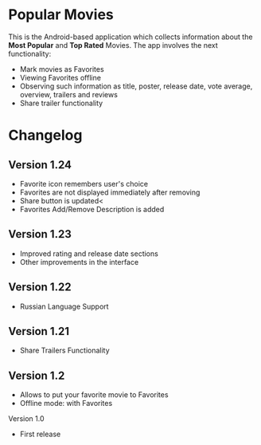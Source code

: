 # Popular Movies

This is the Android-based application which collects information about the **Most Popular** and **Top Rated** Movies. The app involves the next functionality:
* Mark movies as Favorites
* Viewing Favorites offline
* Observing such information as title, poster, release date, vote average, overview, trailers and reviews
* Share trailer functionality

# Changelog

## Version 1.24 
* Favorite icon remembers user's choice
* Favorites are not displayed immediately after removing
* Share button is updated<
* Favorites Add/Remove Description is added

## Version 1.23 
* Improved rating and release date sections
* Other improvements in the interface
  
## Version 1.22
* Russian Language Support
  
## Version 1.21
* Share Trailers Functionality
  
## Version 1.2
* Allows to put your favorite movie to Favorites
* Offline mode: with Favorites
  
Version 1.0
* First release
